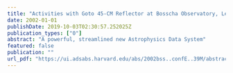 ```yaml
---
title: "Activities with Goto 45-CM Reflector at Bosscha Observatory, Lembang, Indonesia: Results and Aspects for Future Development - NASA/ADS"
date: 2002-01-01
publishDate: 2019-10-03T02:30:57.252025Z
publication_types: ["0"]
abstract: "A powerful, streamlined new Astrophysics Data System"
featured: false
publication: ""
url_pdf: "https://ui.adsabs.harvard.edu/abs/2002bss..confE..39M/abstract"
---
```


